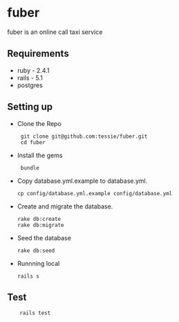 # fuber
fuber is an online call taxi service


## Requirements
* ruby - 2.4.1
* rails - 5.1
* postgres


## Setting up

* Clone the Repo
  
       git clone git@github.com:tessie/fuber.git
       cd fuber
       
 * Install the gems
 
        bundle
        
 * Copy database.yml.example to database.yml.
       
       cp config/database.yml.example config/database.yml
       
  *  Create and migrate the database.
  
         rake db:create
         rake db:migrate
         
   
  * Seed the database
      
        rake db:seed
        
  * Runnning local
  
        rails s
        
  
  ## Test
  
        rails test
         
   
 


